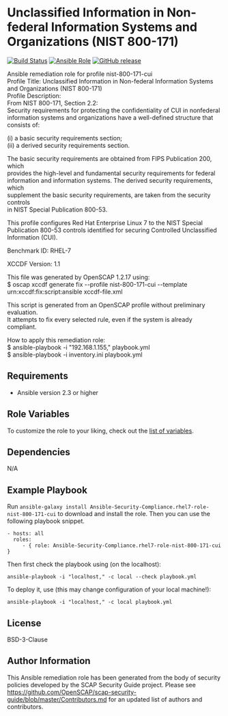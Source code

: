 Unclassified Information in Non-federal Information Systems and Organizations (NIST 800-171)
=========

[![Build Status](https://travis-ci.org/RedHatOfficial/ansible-rhel7-nist-800-171-cui-role.svg?branch=master)](https://travis-ci.org/RedHatOfficial/ansible-rhel7-nist-800-171-cui-role)
[![Ansible Role](https://img.shields.io/ansible/role/26065.svg)](https://galaxy.ansible.com/RedHatOfficial/rhel7-nist-800-171-cui-role)
[![GitHub release](https://img.shields.io/github/release/RedHatOfficial/ansible-rhel7-nist-800-171-cui-role.svg)](https://github.com/RedHatOfficial/ansible-rhel7-nist-800-171-cui-role/releases/latest)

Ansible remediation role for profile nist-800-171-cui  
Profile Title:  Unclassified Information in Non-federal Information Systems and Organizations (NIST 800-171)  
Profile Description:  
From NIST 800-171, Section 2.2:  
Security requirements for protecting the confidentiality of CUI in nonfederal   
information systems and organizations have a well-defined structure that   
consists of:  
  
(i) a basic security requirements section;  
(ii) a derived security requirements section.  
  
The basic security requirements are obtained from FIPS Publication 200, which  
provides the high-level and fundamental security requirements for federal  
information and information systems. The derived security requirements, which  
supplement the basic security requirements, are taken from the security controls  
in NIST Special Publication 800-53.  
  
This profile configures Red Hat Enterprise Linux 7 to the NIST Special  
Publication 800-53 controls identified for securing Controlled Unclassified  
Information (CUI).  
  
Benchmark ID:  RHEL-7  

XCCDF Version:  1.1  
  
This file was generated by OpenSCAP 1.2.17 using:  
	$ oscap xccdf generate fix --profile nist-800-171-cui --template urn:xccdf:fix:script:ansible xccdf-file.xml   
  
This script is generated from an OpenSCAP profile without preliminary evaluation.  
It attempts to fix every selected rule, even if the system is already compliant.  
  
How to apply this remediation role:  
$ ansible-playbook -i "192.168.1.155," playbook.yml  
$ ansible-playbook -i inventory.ini playbook.yml

Requirements
------------

- Ansible version 2.3 or higher

Role Variables
--------------

To customize the role to your liking, check out the [list of variables](vars/main.yml).

Dependencies
------------

N/A

Example Playbook
----------------

Run `ansible-galaxy install Ansible-Security-Compliance.rhel7-role-nist-800-171-cui` to
download and install the role. Then you can use the following playbook snippet.


    - hosts: all
      roles:
         - { role: Ansible-Security-Compliance.rhel7-role-nist-800-171-cui }


Then first check the playbook using (on the localhost):

    ansible-playbook -i "localhost," -c local --check playbook.yml

To deploy it, use (this may change configuration of your local machine!):

    ansible-playbook -i "localhost," -c local playbook.yml


License
-------

BSD-3-Clause

Author Information
------------------

This Ansible remediation role has been generated from the body of security policies developed by the SCAP Security Guide project. Please see https://github.com/OpenSCAP/scap-security-guide/blob/master/Contributors.md for an updated list of authors and contributors.

